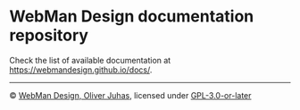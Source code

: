 # WebMan Design documentation repository

Check the list of available documentation at https://webmandesign.github.io/docs/.

---

&copy; [WebMan Design, Oliver Juhas](https://www.webmandesign.eu/), licensed under [GPL-3.0-or-later](https://www.gnu.org/licenses/gpl-3.0-standalone.html)
